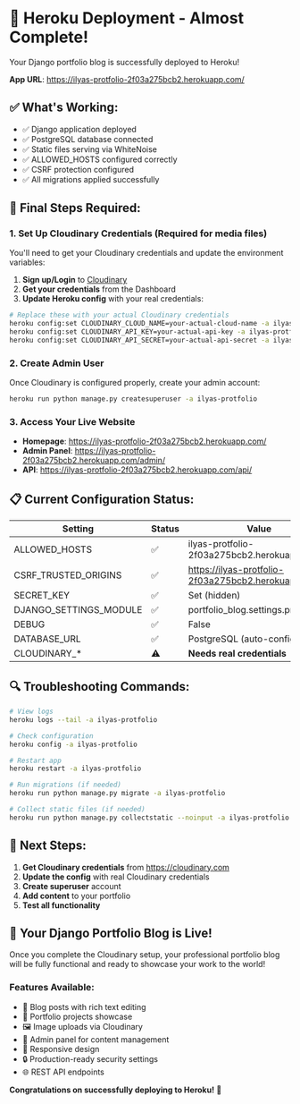# 🎉 Heroku Deployment - Almost Complete!

Your Django portfolio blog is successfully deployed to Heroku!

**App URL**: https://ilyas-protfolio-2f03a275bcb2.herokuapp.com/

## ✅ What's Working:
- ✅ Django application deployed
- ✅ PostgreSQL database connected
- ✅ Static files serving via WhiteNoise
- ✅ ALLOWED_HOSTS configured correctly
- ✅ CSRF protection configured
- ✅ All migrations applied successfully

## 🔧 Final Steps Required:

### 1. **Set Up Cloudinary Credentials** (Required for media files)

You'll need to get your Cloudinary credentials and update the environment variables:

1. **Sign up/Login** to [Cloudinary](https://cloudinary.com)
2. **Get your credentials** from the Dashboard
3. **Update Heroku config** with your real credentials:

```bash
# Replace these with your actual Cloudinary credentials
heroku config:set CLOUDINARY_CLOUD_NAME=your-actual-cloud-name -a ilyas-protfolio
heroku config:set CLOUDINARY_API_KEY=your-actual-api-key -a ilyas-protfolio
heroku config:set CLOUDINARY_API_SECRET=your-actual-api-secret -a ilyas-protfolio
```

### 2. **Create Admin User**

Once Cloudinary is configured properly, create your admin account:

```bash
heroku run python manage.py createsuperuser -a ilyas-protfolio
```

### 3. **Access Your Live Website**

- **Homepage**: https://ilyas-protfolio-2f03a275bcb2.herokuapp.com/
- **Admin Panel**: https://ilyas-protfolio-2f03a275bcb2.herokuapp.com/admin/
- **API**: https://ilyas-protfolio-2f03a275bcb2.herokuapp.com/api/

## 📋 Current Configuration Status:

| Setting | Status | Value |
|---------|--------|-------|
| ALLOWED_HOSTS | ✅ | ilyas-protfolio-2f03a275bcb2.herokuapp.com |
| CSRF_TRUSTED_ORIGINS | ✅ | https://ilyas-protfolio-2f03a275bcb2.herokuapp.com |
| SECRET_KEY | ✅ | Set (hidden) |
| DJANGO_SETTINGS_MODULE | ✅ | portfolio_blog.settings.production |
| DEBUG | ✅ | False |
| DATABASE_URL | ✅ | PostgreSQL (auto-configured) |
| CLOUDINARY_* | ⚠️ | **Needs real credentials** |

## 🔍 Troubleshooting Commands:

```bash
# View logs
heroku logs --tail -a ilyas-protfolio

# Check configuration
heroku config -a ilyas-protfolio

# Restart app
heroku restart -a ilyas-protfolio

# Run migrations (if needed)
heroku run python manage.py migrate -a ilyas-protfolio

# Collect static files (if needed)
heroku run python manage.py collectstatic --noinput -a ilyas-protfolio
```

## 🎯 Next Steps:

1. **Get Cloudinary credentials** from https://cloudinary.com
2. **Update the config** with real Cloudinary credentials
3. **Create superuser** account
4. **Add content** to your portfolio
5. **Test all functionality**

## 🚀 Your Django Portfolio Blog is Live!

Once you complete the Cloudinary setup, your professional portfolio blog will be fully functional and ready to showcase your work to the world!

### Features Available:
- 📝 Blog posts with rich text editing
- 🎨 Portfolio projects showcase
- 🖼️ Image uploads via Cloudinary
- 👤 Admin panel for content management
- 📱 Responsive design
- 🔒 Production-ready security settings
- 🌐 REST API endpoints

**Congratulations on successfully deploying to Heroku!** 🎉